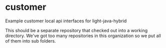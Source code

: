 # customer
Example customer local api interfaces for light-java-hybrid 

This should be a separate repository that checked out into a working directory. We've
got too many repositories in this organization so we put all of them into sub folders.
